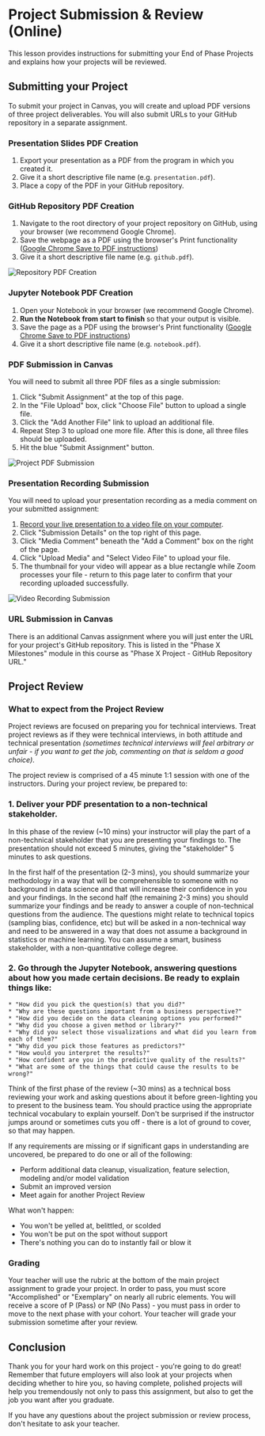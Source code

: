 # Project Submission & Review (Online)

This lesson provides instructions for submitting your End of Phase Projects and explains how your projects will be reviewed.

## Submitting your Project

To submit your project in Canvas, you will create and upload PDF versions of three project deliverables. You will also submit URLs to your GitHub repository in a separate assignment.

### Presentation Slides PDF Creation

1. Export your presentation as a PDF from the program in which you created it.
2. Give it a short descriptive file name (e.g. `presentation.pdf`).
3. Place a copy of the PDF in your GitHub repository.

### GitHub Repository PDF Creation

1. Navigate to the root directory of your project repository on GitHub, using your browser (we recommend Google Chrome).
2. Save the webpage as a PDF using the browser's Print functionality ([Google Chrome Save to PDF instructions])
3. Give it a short descriptive file name (e.g. `github.pdf`).

![Repository PDF Creation](https://raw.githubusercontent.com/learn-co-curriculum/dsc-project-submissions-online/master/repo_pdf.gif)

### Jupyter Notebook PDF Creation

1. Open your Notebook in your browser (we recommend Google Chrome).
2. **Run the Notebook from start to finish** so that your output is visible.
3. Save the page as a PDF using the browser's Print functionality ([Google Chrome Save to PDF instructions][])
4. Give it a short descriptive file name (e.g. `notebook.pdf`).

### PDF Submission in Canvas

You will need to submit all three PDF files as a single submission:

1. Click "Submit Assignment" at the top of this page.
2. In the "File Upload" box, click "Choose File" button to upload a single file.
3. Click the "Add Another File" link to upload an additional file.
4. Repeat Step 3 to upload one more file. After this is done, all three files should be uploaded.
5. Hit the blue "Submit Assignment" button.

![Project PDF Submission](https://raw.githubusercontent.com/learn-co-curriculum/dsc-project-submissions-online/master/project_3pdf_submission.gif)

### Presentation Recording Submission

You will need to upload your presentation recording as a media comment on your submitted assignment:

1. [Record your live presentation to a video file on your computer][].
2. Click "Submission Details" on the top right of this page.
3. Click "Media Comment" beneath the "Add a Comment" box on the right of the page.
4. Click "Upload Media" and "Select Video File" to upload your file.
5. The thumbnail for your video will appear as a blue rectangle while Zoom processes your file - return to this page later to confirm that your recording uploaded successfully.

![Video Recording Submission](https://raw.githubusercontent.com/learn-co-curriculum/dsc-project-submissions-online/master/video_recording_submission.gif)

### URL Submission in Canvas

There is an additional Canvas assignment where you will just enter the URL for your project's GitHub repository. This is listed in the "Phase X Milestones" module in this course as "Phase X Project - GitHub Repository URL."

## Project Review

### What to expect from the Project Review

Project reviews are focused on preparing you for technical interviews. Treat project reviews as if they were technical interviews, in both attitude and technical presentation *(sometimes technical interviews will feel arbitrary or unfair - if you want to get the job, commenting on that is seldom a good choice)*.

The project review is comprised of a 45 minute 1:1 session with one of the instructors. During your project review, be prepared to:

### 1. Deliver your PDF presentation to a non-technical stakeholder.
In this phase of the review (~10 mins) your instructor will play the part of a non-technical stakeholder that you are presenting your findings to. The presentation  should not exceed 5 minutes, giving the "stakeholder" 5 minutes to ask questions.

In the first half of the presentation (2-3 mins), you should summarize your methodology in a way that will be comprehensible to someone with no background in data science and that will increase their confidence in you and your findings. In the second half (the remaining 2-3 mins) you should summarize your findings and be ready to answer a couple of non-technical questions from the audience. The questions might relate to technical topics (sampling bias, confidence, etc) but will be asked in a non-technical way and need to be answered in a way that does not assume a background in statistics or machine learning. You can assume a smart, business stakeholder, with a non-quantitative college degree.

### 2. Go through the Jupyter Notebook, answering questions about how you made certain decisions. Be ready to explain things like:
    * "How did you pick the question(s) that you did?"
    * "Why are these questions important from a business perspective?"
    * "How did you decide on the data cleaning options you performed?"
    * "Why did you choose a given method or library?"
    * "Why did you select those visualizations and what did you learn from each of them?"
    * "Why did you pick those features as predictors?"
    * "How would you interpret the results?"
    * "How confident are you in the predictive quality of the results?"
    * "What are some of the things that could cause the results to be wrong?"

Think of the first phase of the review (~30 mins) as a technical boss reviewing your work and asking questions about it before green-lighting you to present to the business team. You should practice using the appropriate technical vocabulary to explain yourself. Don't be surprised if the instructor jumps around or sometimes cuts you off - there is a lot of ground to cover, so that may happen.

If any requirements are missing or if significant gaps in understanding are uncovered, be prepared to do one or all of the following:
* Perform additional data cleanup, visualization, feature selection, modeling and/or model validation
* Submit an improved version
* Meet again for another Project Review

What won't happen:
* You won't be yelled at, belittled, or scolded
* You won't be put on the spot without support
* There's nothing you can do to instantly fail or blow it

### Grading

Your teacher will use the rubric at the bottom of the main project assignment to grade your project. In order to pass, you must score "Accomplished" or "Exemplary" on nearly all rubric elements. You will receive a score of P (Pass) or NP (No Pass) - you must pass in order to move to the next phase with your cohort. Your teacher will grade your submission sometime after your review.

## Conclusion

Thank you for your hard work on this project - you're going to do great! Remember that future employers will also look at your projects when deciding whether to hire you, so having complete, polished projects will help you tremendously not only to pass this assignment, but also to get the job you want after you graduate.

If you have any questions about the project submission or review process, don't hesitate to ask your teacher.

[Record your live presentation to a video file on your computer]: https://github.com/learn-co-curriculum/dsc-phase-1-project-online/blob/master/README.md#non-technical-presentation-slides-and-recording
[instructions here]: https://support.zoom.us/hc/en-us/articles/201362473-Local-recording
[Google Chrome Save to PDF instructions]: https://www.wikihow.com/Save-a-Web-Page-as-a-PDF-in-Google-Chrome
